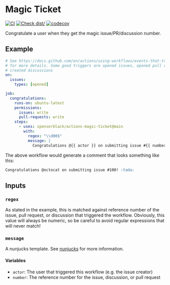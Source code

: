 # Magic Ticket

[![CI](https://github.com/spenserblack/actions-magic-ticket/actions/workflows/ci.yml/badge.svg)](https://github.com/spenserblack/actions-magic-ticket/actions/workflows/ci.yml)
[![Check dist/](https://github.com/spenserblack/actions-magic-ticket/actions/workflows/check-dist.yml/badge.svg)](https://github.com/spenserblack/actions-magic-ticket/actions/workflows/check-dist.yml)
[![codecov](https://codecov.io/gh/spenserblack/actions-magic-ticket/branch/main/graph/badge.svg?token=e5VgzjbqMy)](https://codecov.io/gh/spenserblack/actions-magic-ticket)

Congratulate a user when they get the magic issue/PR/discussion number.

## Example

```yaml
# See https://docs.github.com/en/actions/using-workflows/events-that-trigger-workflows
# for more details. Some good triggers are opened issues, opened pull requests, and
# created discussions
on:
  issues:
    types: [opened]

job:
  congratulations:
    runs-on: ubuntu-latest
    permissions:
      issues: write
      pull-requests: write
    steps:
      - uses: spenserblack/actions-magic-ticket@main
        with:
          regex: "\\d00$"
          message: |
            Congratulations @{{ actor }} on submitting issue #{{ number }}! :tada:
```

The above workflow would generate a comment that looks something like this:

```markdown
Congratulations @octocat on submitting issue #100! :tada:
```

## Inputs

### `regex`

As stated in the example, this is matched against reference number of the issue,
pull request, or discussion that triggered the workflow. Obviously, this value
will always be numeric, so be careful to avoid regular expressions that will
never match!

### `message`

A nunjucks template. See [nunjucks][template-engine] for more information.

#### Variables

- `actor`: The user that triggered this workflow (e.g. the issue creator)
- `number`: The reference number for the issue, discussion, or pull request

[template-engine]: https://mozilla.github.io/nunjucks/
